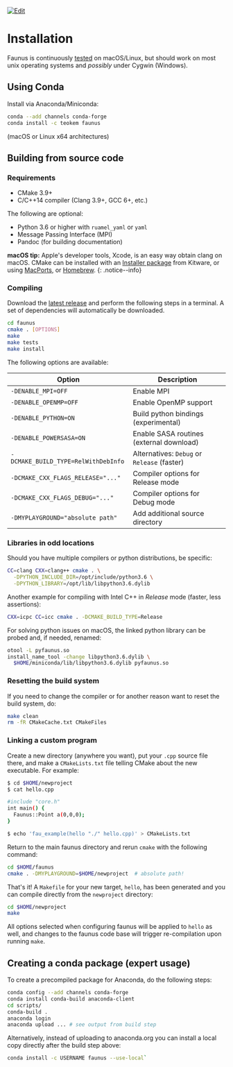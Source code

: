 ---
---
[![Edit](https://img.shields.io/badge/Github-Improve_this_page-orange.svg)]({{site.github.repository_url}}/blob/master/docs/{{page.path}})

# Installation

Faunus is continuously [tested](https://travis-ci.org/mlund/neofaunus) on macOS/Linux,
but should work on most unix operating systems and _possibly_ under Cygwin (Windows).

## Using Conda

Install via Anaconda/Miniconda:

~~~ bash
conda --add channels conda-forge
conda install -c teokem faunus
~~~

(macOS or Linux x64 architectures)

## Building from source code

### Requirements

- CMake 3.9+
- C/C++14 compiler (Clang 3.9+, GCC 6+, etc.)

The following are optional:

- Python 3.6 or higher with `ruamel_yaml` or `yaml`
- Message Passing Interface (MPI)
- Pandoc (for building documentation)

**macOS tip:**
Apple's developer tools, Xcode, is an easy way obtain
clang on macOS. CMake can be installed with an
[Installer package](https://cmake.org/download) from Kitware, or using
[MacPorts](http://www.macports.org), or
[Homebrew](https://brew.sh).
{: .notice--info}

### Compiling

Download the [latest release](https://github.com/mlund/faunus/releases/latest)
and perform the following steps in a terminal.
A set of dependencies will automatically be downloaded.

~~~ bash
cd faunus
cmake . [OPTIONS]
make
make tests
make install
~~~

The following options are available:

Option                             | Description
---------------------------------  | ---------------------------------------
`-DENABLE_MPI=OFF`                 | Enable MPI
`-DENABLE_OPENMP=OFF`              | Enable OpenMP support
`-DENABLE_PYTHON=ON`               | Build python bindings (experimental)
`-DENABLE_POWERSASA=ON`            | Enable SASA routines (external download)
`-DCMAKE_BUILD_TYPE=RelWithDebInfo`| Alternatives: `Debug` or `Release` (faster)
`-DCMAKE_CXX_FLAGS_RELEASE="..."`  | Compiler options for Release mode
`-DCMAKE_CXX_FLAGS_DEBUG="..."`    | Compiler options for Debug mode
`-DMYPLAYGROUND="absolute path"`   | Add additional source directory

### Libraries in odd locations

Should you have multiple compilers or python distributions, be specific:

~~~ bash
CC=clang CXX=clang++ cmake . \
  -DPYTHON_INCLUDE_DIR=/opt/include/python3.6 \
  -DPYTHON_LIBRARY=/opt/lib/libpython3.6.dylib
~~~

Another example for compiling with Intel C++ in _Release_ mode (faster, less assertions):

~~~ bash
CXX=icpc CC=icc cmake . -DCMAKE_BUILD_TYPE=Release
~~~

For solving python issues on macOS, the linked python library can be probed and,
if needed, renamed:

~~~ bash
otool -L pyfaunus.so
install_name_tool -change libpython3.6.dylib \
  $HOME/miniconda/lib/libpython3.6.dylib pyfaunus.so
~~~

### Resetting the build system

If you need to change the compiler or for another reason want to reset the build system, do:

~~~ bash
make clean
rm -fR CMakeCache.txt CMakeFiles
~~~

### Linking a custom program

Create a new directory (anywhere you want), put your `.cpp` source file there,
and make a `CMakeLists.txt` file telling CMake about the new executable.
For example:

~~~ bash
$ cd $HOME/newproject
$ cat hello.cpp

#include "core.h"
int main() {
  Faunus::Point a(0,0,0);
}

$ echo 'fau_example(hello "./" hello.cpp)' > CMakeLists.txt
~~~

Return to the main faunus directory and rerun `cmake` with the following command:

~~~ bash
cd $HOME/faunus
cmake . -DMYPLAYGROUND=$HOME/newproject  # absolute path!
~~~

That's it! A `Makefile` for your new target, `hello`, has been generated and you can compile
directly from the `newproject` directory:

~~~ bash
cd $HOME/newproject
make
~~~

All options selected when configuring faunus will be applied to `hello` as well,
and changes to the faunus code base will trigger re-compilation upon running `make`.

## Creating a conda package (expert usage)

To create a precompiled package for Anaconda, do the following steps:

~~~ bash
conda config --add channels conda-forge
conda install conda-build anaconda-client
cd scripts/
conda-build .
anaconda login
anaconda upload ... # see output from build step
~~~

Alternatively, instead of uploading to anaconda.org you
can install a local copy directly after the build step above:

~~~ bash
conda install -c USERNAME faunus --use-local`
~~~


